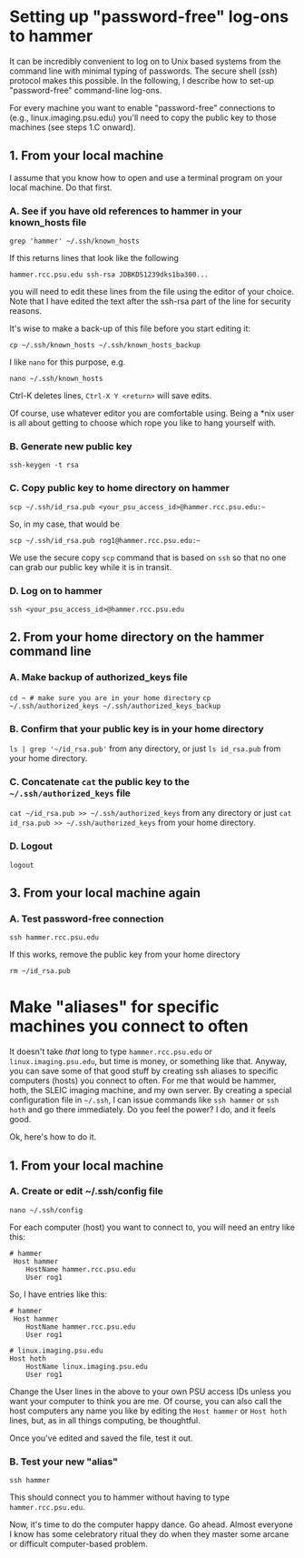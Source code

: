 # Setting up "password-free" log-ons to hammer

It can be incredibly convenient to log on to Unix based systems from the command line with minimal typing of passwords. The secure shell (*ssh*) protocol makes this possible. In the following, I describe how to set-up "password-free" command-line log-ons.

For every machine you want to enable "password-free" connections to (e.g., linux.imaging.psu.edu) you'll need to copy the public key to those machines (see steps 1.C onward).

## 1. From your local machine

I assume that you know how to open and use a terminal program on your local machine. Do that first.

### A. See if you have old references to hammer in your known_hosts file

`grep 'hammer' ~/.ssh/known_hosts`

If this returns lines that look like the following

`hammer.rcc.psu.edu ssh-rsa JDBKDS1239dks1ba300...` 

you will need to edit these lines from the file using the editor of your choice. Note that I have edited the text after the ssh-rsa part of the line for security reasons.  

It's wise to make a back-up of this file before you start editing it:

`cp ~/.ssh/known_hosts ~/.ssh/known_hosts_backup`

I like `nano` for this purpose, e.g.

`nano ~/.ssh/known_hosts`

Ctrl-K deletes lines, `Ctrl-X Y <return>` will save edits. 

Of course, use whatever editor you are comfortable using. Being a \*nix user is all about getting to choose which rope you like to hang yourself with.

### B. Generate new public key

`ssh-keygen -t rsa`

### C. Copy public key to home directory on hammer

`scp ~/.ssh/id_rsa.pub <your_psu_access_id>@hammer.rcc.psu.edu:~`

So, in my case, that would be 

`scp ~/.ssh/id_rsa.pub rog1@hammer.rcc.psu.edu:~`

We use the secure copy `scp` command that is based on `ssh` so that no one can grab our public key while it is in transit. 

### D. Log on to hammer

`ssh <your_psu_access_id>@hammer.rcc.psu.edu`

## 2. From your home directory on the hammer command line

### A. Make backup of authorized_keys file

`cd ~ # make sure you are in your home directory`
`cp ~/.ssh/authorized_keys ~/.ssh/authorized_keys_backup`

### B. Confirm that your public key is in your home directory

`ls | grep '~/id_rsa.pub'` from any directory, or just
`ls id_rsa.pub` from your home directory.

### C. Concatenate `cat` the public key to the `~/.ssh/authorized_keys` file

`cat ~/id_rsa.pub >> ~/.ssh/authorized_keys` from any directory or just
`cat id_rsa.pub >> ~/.ssh/authorized_keys` from your home directory.

### D. Logout

`logout`

## 3. From your local machine again

### A. Test password-free connection

`ssh hammer.rcc.psu.edu`

If this works, remove the public key from your home directory

`rm ~/id_rsa.pub`

# Make "aliases" for specific machines you connect to often

It doesn't take _that_ long to type `hammer.rcc.psu.edu` or `linux.imaging.psu.edu`, but time is money, or something like that. Anyway, you can save some of that good stuff by creating ssh aliases to specific computers (hosts) you connect to often. For me that would be hammer, hoth, the SLEIC imaging machine, and my own server. By creating a special configuration file in `~/.ssh`, I can issue commands like `ssh hammer` or `ssh hoth` and go there immediately. Do you feel the power? I do, and it feels good.

Ok, here's how to do it.

## 1. From your local machine

### A. Create or edit ~/.ssh/config file

`nano ~/.ssh/config`

For each computer (host) you want to connect to, you will need an entry like this:

    # hammer
     Host hammer
        HostName hammer.rcc.psu.edu
        User rog1

So, I have entries like this:

    # hammer
     Host hammer
        HostName hammer.rcc.psu.edu
        User rog1

    # linux.imaging.psu.edu
    Host hoth
        HostName linux.imaging.psu.edu
        User rog1

Change the User lines in the above to your own PSU access IDs unless you want your computer to think you are me. Of course, you can also call the host computers any name you like by editing the `Host hammer` or `Host hoth` lines, but, as in all things computing, be thoughtful.

Once you've edited and saved the file, test it out.

### B. Test your new "alias"

`ssh hammer`

This should connect you to hammer without having to type `hammer.rcc.psu.edu`.

Now, it's time to do the computer happy dance. Go ahead. Almost everyone I know has some celebratory ritual they do when they master some arcane or difficult computer-based problem.
